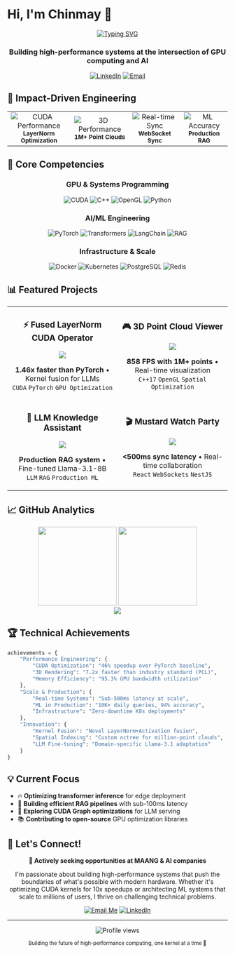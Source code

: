 # Hi, I'm Chinmay 👋

<div align="center">
  
  [![Typing SVG](https://readme-typing-svg.herokuapp.com?font=Fira+Code&weight=600&size=30&pause=1000&color=6A9EDC&width=435&lines=GPU%2FCUDA+Engineer;ML+Systems+Developer;Performance+Optimization+Expert)](https://git.io/typing-svg)
  
  <h3>Building high-performance systems at the intersection of GPU computing and AI</h3>
  
  [![LinkedIn](https://img.shields.io/badge/LinkedIn-Connect-0077B5?style=for-the-badge&logo=linkedin)](https://www.linkedin.com/in/cshrivastava/)
  [![Email](https://img.shields.io/badge/Email-Contact-D14836?style=for-the-badge&logo=gmail&logoColor=white)](mailto:cshrivastava2000@gmail.com)
  
</div>

## 🚀 Impact-Driven Engineering

<div align="center">
  <table>
    <tr>
      <td align="center">
        <img src="https://img.shields.io/badge/CUDA_Speedup-1.46x-brightgreen?style=for-the-badge" alt="CUDA Performance"/>
        <br>
        <sub><b>LayerNorm Optimization</b></sub>
      </td>
      <td align="center">
        <img src="https://img.shields.io/badge/Rendering-858_FPS-blue?style=for-the-badge" alt="3D Performance"/>
        <br>
        <sub><b>1M+ Point Clouds</b></sub>
      </td>
      <td align="center">
        <img src="https://img.shields.io/badge/Latency-<500ms-orange?style=for-the-badge" alt="Real-time Sync"/>
        <br>
        <sub><b>WebSocket Sync</b></sub>
      </td>
      <td align="center">
        <img src="https://img.shields.io/badge/Accuracy-94%25-purple?style=for-the-badge" alt="ML Accuracy"/>
        <br>
        <sub><b>Production RAG</b></sub>
      </td>
    </tr>
  </table>
</div>

## 🎯 Core Competencies

<div align="center">
  
  ### GPU & Systems Programming
  ![CUDA](https://img.shields.io/badge/CUDA-76B900?style=flat-square&logo=nvidia&logoColor=white)
  ![C++](https://img.shields.io/badge/C++17-00599C?style=flat-square&logo=c%2B%2B&logoColor=white)
  ![OpenGL](https://img.shields.io/badge/OpenGL-5586A4?style=flat-square&logo=opengl&logoColor=white)
  ![Python](https://img.shields.io/badge/Python-3776AB?style=flat-square&logo=python&logoColor=white)
  
  ### AI/ML Engineering
  ![PyTorch](https://img.shields.io/badge/PyTorch-EE4C2C?style=flat-square&logo=pytorch&logoColor=white)
  ![Transformers](https://img.shields.io/badge/Transformers-FF6F00?style=flat-square&logo=huggingface&logoColor=white)
  ![LangChain](https://img.shields.io/badge/LangChain-121212?style=flat-square)
  ![RAG](https://img.shields.io/badge/RAG-4285F4?style=flat-square)
  
  ### Infrastructure & Scale
  ![Docker](https://img.shields.io/badge/Docker-2496ED?style=flat-square&logo=docker&logoColor=white)
  ![Kubernetes](https://img.shields.io/badge/Kubernetes-326CE5?style=flat-square&logo=kubernetes&logoColor=white)
  ![PostgreSQL](https://img.shields.io/badge/PostgreSQL-316192?style=flat-square&logo=postgresql&logoColor=white)
  ![Redis](https://img.shields.io/badge/Redis-DC382D?style=flat-square&logo=redis&logoColor=white)
  
</div>

## 📊 Featured Projects

<div align="center">
  <table>
    <tr>
      <td width="50%">
        <h3 align="center">⚡ Fused LayerNorm CUDA Operator</h3>
        <div align="center">
          <a href="https://github.com/YOUR_USERNAME/Fused-LayerNorm-CUDA-Operator">
            <img src="https://github-readme-stats.vercel.app/api/pin/?username=YOUR_USERNAME&repo=Fused-LayerNorm-CUDA-Operator&theme=tokyonight&hide_border=true" />
          </a>
          <p>
            <strong>1.46x faster than PyTorch</strong> • Kernel fusion for LLMs<br>
            <code>CUDA</code> <code>PyTorch</code> <code>GPU Optimization</code>
          </p>
        </div>
      </td>
      <td width="50%">
        <h3 align="center">🎮 3D Point Cloud Viewer</h3>
        <div align="center">
          <a href="https://github.com/YOUR_USERNAME/3D-Point-Cloud-Viewer">
            <img src="https://github-readme-stats.vercel.app/api/pin/?username=YOUR_USERNAME&repo=3D-Point-Cloud-Viewer&theme=tokyonight&hide_border=true" />
          </a>
          <p>
            <strong>858 FPS with 1M+ points</strong> • Real-time visualization<br>
            <code>C++17</code> <code>OpenGL</code> <code>Spatial Optimization</code>
          </p>
        </div>
      </td>
    </tr>
    <tr>
      <td width="50%">
        <h3 align="center">🤖 LLM Knowledge Assistant</h3>
        <div align="center">
          <a href="https://github.com/YOUR_USERNAME/llm-knowledge-assistant">
            <img src="https://github-readme-stats.vercel.app/api/pin/?username=YOUR_USERNAME&repo=llm-knowledge-assistant&theme=tokyonight&hide_border=true" />
          </a>
          <p>
            <strong>Production RAG system</strong> • Fine-tuned Llama-3.1-8B<br>
            <code>LLM</code> <code>RAG</code> <code>Production ML</code>
          </p>
        </div>
      </td>
      <td width="50%">
        <h3 align="center">🎬 Mustard Watch Party</h3>
        <div align="center">
          <a href="https://github.com/YOUR_USERNAME/Mustard-Watch-Party">
            <img src="https://github-readme-stats.vercel.app/api/pin/?username=YOUR_USERNAME&repo=Mustard-Watch-Party&theme=tokyonight&hide_border=true" />
          </a>
          <p>
            <strong>&lt;500ms sync latency</strong> • Real-time collaboration<br>
            <code>React</code> <code>WebSockets</code> <code>NestJS</code>
          </p>
        </div>
      </td>
    </tr>
  </table>
</div>

## 📈 GitHub Analytics

<div align="center">
  <img height="180em" src="https://github-readme-stats.vercel.app/api?username=YOUR_USERNAME&show_icons=true&theme=tokyonight&include_all_commits=true&count_private=true&hide_border=true"/>
  <img height="180em" src="https://github-readme-stats.vercel.app/api/top-langs/?username=YOUR_USERNAME&layout=compact&langs_count=8&theme=tokyonight&hide_border=true"/>
</div>

<div align="center">
  <img src="https://github-readme-streak-stats.herokuapp.com/?user=YOUR_USERNAME&theme=tokyonight&hide_border=true" />
</div>

## 🏆 Technical Achievements

```python
achievements = {
    "Performance Engineering": {
        "CUDA Optimization": "46% speedup over PyTorch baseline",
        "3D Rendering": "7.2x faster than industry standard (PCL)",
        "Memory Efficiency": "95.3% GPU bandwidth utilization"
    },
    "Scale & Production": {
        "Real-time Systems": "Sub-500ms latency at scale",
        "ML in Production": "10K+ daily queries, 94% accuracy",
        "Infrastructure": "Zero-downtime K8s deployments"
    },
    "Innovation": {
        "Kernel Fusion": "Novel LayerNorm+Activation fusion",
        "Spatial Indexing": "Custom octree for million-point clouds",
        "LLM Fine-tuning": "Domain-specific Llama-3.1 adaptation"
    }
}
```

## 💡 Current Focus

- 🔥 **Optimizing transformer inference** for edge deployment
- 🧠 **Building efficient RAG pipelines** with sub-100ms latency
- 🎯 **Exploring CUDA Graph optimizations** for LLM serving
- 📚 **Contributing to open-source** GPU optimization libraries

## 🤝 Let's Connect!

<div align="center">
  
  **🎯 Actively seeking opportunities at MAANG & AI companies**
  
  I'm passionate about building high-performance systems that push the boundaries of what's possible with modern hardware. Whether it's optimizing CUDA kernels for 10x speedups or architecting ML systems that scale to millions of users, I thrive on challenging technical problems.
  
  [![Email Me](https://img.shields.io/badge/Email-Let's_Talk-D14836?style=for-the-badge&logo=gmail&logoColor=white)](mailto:your.email@example.com)
  [![LinkedIn](https://img.shields.io/badge/LinkedIn-Connect-0077B5?style=for-the-badge&logo=linkedin)](https://linkedin.com/in/YOUR_LINKEDIN)
  
</div>

---

<div align="center">
  <img src="https://komarev.com/ghpvc/?username=YOUR_USERNAME&style=flat-square&color=blue" alt="Profile views"/>
  
  <sub>Building the future of high-performance computing, one kernel at a time 🚀</sub>
</div>
